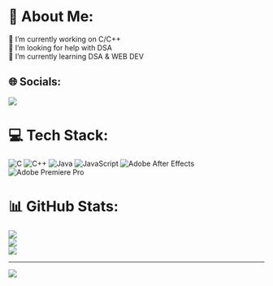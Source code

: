 # 💫 About Me:
🔭 I’m currently working on C/C++<br>🤝 I’m looking for help with DSA<br>🌱 I’m currently learning DSA & WEB DEV<br>


## 🌐 Socials:
<a href="https://linkedin.com/in/kumar-saksham-455424295">
  <img src="https://www.rawpixel.com/image/3344659/free-illustration-png-linkedin-icon-app">
</a>

# 💻 Tech Stack:
![C](https://img.shields.io/badge/c-%2300599C.svg?style=flat&logo=c&logoColor=white) ![C++](https://img.shields.io/badge/c++-%2300599C.svg?style=flat&logo=c%2B%2B&logoColor=white) ![Java](https://img.shields.io/badge/java-%23ED8B00.svg?style=flat&logo=openjdk&logoColor=white) ![JavaScript](https://img.shields.io/badge/javascript-%23323330.svg?style=flat&logo=javascript&logoColor=%23F7DF1E) ![Adobe After Effects](https://img.shields.io/badge/Adobe%20After%20Effects-9999FF.svg?style=flat&logo=Adobe%20After%20Effects&logoColor=white) ![Adobe Premiere Pro](https://img.shields.io/badge/Adobe%20Premiere%20Pro-9999FF.svg?style=flat&logo=Adobe%20Premiere%20Pro&logoColor=white)
# 📊 GitHub Stats:
![](https://github-readme-stats.vercel.app/api?username=Kiwinrar&theme=dark&hide_border=true&include_all_commits=true&count_private=true)<br/>
![](https://github-readme-streak-stats.herokuapp.com/?user=Kiwinrar&theme=dark&hide_border=true)<br/>
![](https://github-readme-stats.vercel.app/api/top-langs/?username=Kiwinrar&theme=dark&hide_border=true&include_all_commits=true&count_private=true&layout=compact)

---
[![](https://visitcount.itsvg.in/api?id=Kiwinrar&icon=0&color=0)](https://visitcount.itsvg.in)

<!-- Proudly created with GPRM ( https://gprm.itsvg.in ) -->
